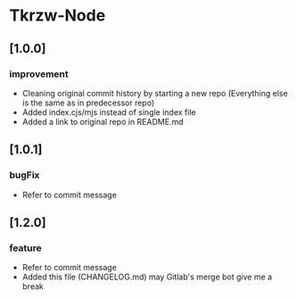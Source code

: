 # Tkrzw-Node

## [1.0.0]
### improvement
- Cleaning original commit history by starting a new repo (Everything else is the same as in predecessor repo)
- Added index.cjs/mjs instead of single index file
- Added a link to original repo in README.md
## [1.0.1]
### bugFix
- Refer to commit message
## [1.2.0]
### feature
- Refer to commit message
- Added this file (CHANGELOG.md) may Gitlab's merge bot give me a break
